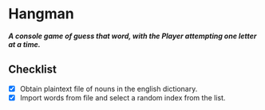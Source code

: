 # Hangman
***A console game of guess that word,
with the Player attempting one letter at a time.***

## Checklist
* [x] Obtain plaintext file of nouns in the english dictionary.
* [x] Import words from file and select a random index from the list.